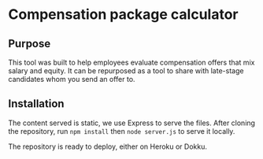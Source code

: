 # Compensation package calculator

## Purpose

This tool was built to help employees evaluate compensation offers that mix salary and equity. It can be repurposed as a tool to share with late-stage candidates whom you send an offer to.

## Installation

The content served is static, we use Express to serve the files. After cloning the repository, run `npm install` then `node server.js` to serve it locally.

The repository is ready to deploy, either on Heroku or Dokku.